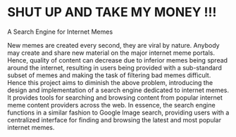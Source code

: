 # SHUT UP AND TAKE MY MONEY !!!
A Search Engine for Internet Memes

New memes are created every second, they are viral by nature. Anybody may create and share new material on the major internet meme portals. Hence, quality of content can decrease due to inferior memes being spread around the internet, resulting in users being provided with a sub-standard subset of memes and making the task of filtering bad memes difficult.
Hence this project aims to diminish the above problem, introducing the design and implementation of a search engine dedicated to internet memes. It provides tools for searching and browsing content from popular internet meme content providers across the web. In essence, the search engine functions in a similar fashion to Google Image search, providing users with a centralized interface for finding and browsing the latest and most popular internet memes.

